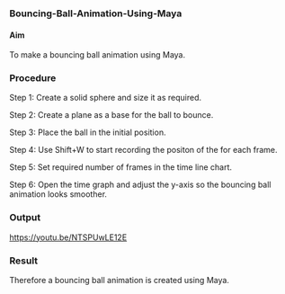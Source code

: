 ### Bouncing-Ball-Animation-Using-Maya
#### Aim
To make a bouncing ball animation using Maya.

### Procedure
Step 1: Create a solid sphere and size it as required.

Step 2: Create a plane as a base for the ball to bounce.

Step 3: Place the ball in the initial position.

Step 4: Use Shift+W to start recording the positon of the for each frame.

Step 5: Set required number of frames in the time line chart.

Step 6: Open the time graph and adjust the y-axis so the bouncing ball animation looks smoother.

### Output
https://youtu.be/NTSPUwLE12E

### Result
Therefore a bouncing ball animation is created using Maya.
